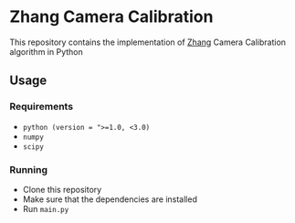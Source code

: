 # Zhang Camera Calibration

This repository contains the implementation of
[Zhang](https://www.microsoft.com/en-us/research/project/a-flexible-new-technique-for-camera-calibration-2/) Camera Calibration algorithm in Python

## Usage

### Requirements

- `python (version = ">=1.0, <3.0)`
- `numpy`
- `scipy`

### Running

- Clone this repository
- Make sure that the dependencies are installed
- Run `main.py`
